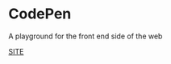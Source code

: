 # CodePen

A playground for the front end side of the web 

[SITE](http://serif-x.github.io/CodePen)
